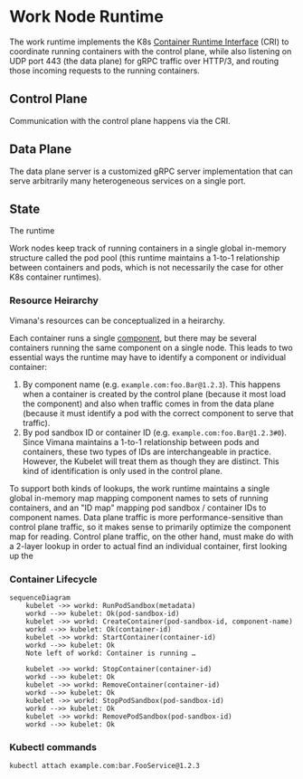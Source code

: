 # Work Node Runtime

The work runtime implements the K8s [Container Runtime Interface] (CRI)
to coordinate running containers with the control plane,
while also listening on UDP port 443 (the data plane)
for gRPC traffic over HTTP/3,
and routing those incoming requests to the running containers.

[Container Runtime Interface]: https://kubernetes.io/docs/concepts/architecture/cri/

## Control Plane

Communication with the control plane happens via the CRI.

## Data Plane

The data plane server is a customized gRPC server implementation
that can serve arbitrarily many heterogeneous services
on a single port.

## State

The runtime 

Work nodes keep track of running containers
in a single global in-memory structure called the pod pool
(this runtime maintains a 1-to-1 relationship between containers and pods,
which is not necessarily the case for other K8s container runtimes).

### Resource Heirarchy

Vimana's resources can be conceptualized in a heirarchy.

Each container runs a single [component](/docs/glossary.md#component),
but there may be several containers running the same component on a single node.
This leads to two essential ways
the runtime may have to identify a component or individual container:

1. By component name (e.g. `example.com:foo.Bar@1.2.3`).
   This happens when a container is created by the control plane
   (because it most load the component)
   and also when traffic comes in from the data plane
   (because it must identify a pod with the correct component
   to serve that traffic).
2. By pod sandbox ID or container ID (e.g. `example.com:foo.Bar@1.2.3#0`).
   Since Vimana maintains a 1-to-1 relationship between pods and containers,
   these two types of IDs are interchangeable in practice.
   However, the Kubelet will treat them as though they are distinct.
   This kind of identification is only used in the control plane.

To support both kinds of lookups,
the work runtime maintains a single global in-memory map
mapping component names to sets of running containers,
and an "ID map" mapping pod sandbox / container IDs to component names.
Data plane traffic is more performance-sensitive than control plane traffic,
so it makes sense to primarily optimize the component map for reading.
Control plane traffic, on the other hand,
must make do with a 2-layer lookup in order to actual find an individual container,
first looking up the 

### Container Lifecycle

<!-- TODO: These traffic patterns are still conjecture. Confirm with e2e tests. -->

```mermaid
sequenceDiagram
    kubelet ->> workd: RunPodSandbox(metadata)
    workd -->> kubelet: Ok(pod-sandbox-id)
    kubelet ->> workd: CreateContainer(pod-sandbox-id, component-name)
    workd -->> kubelet: Ok(container-id)
    kubelet ->> workd: StartContainer(container-id)
    workd -->> kubelet: Ok
    Note left of workd: Container is running …

    kubelet ->> workd: StopContainer(container-id)
    workd -->> kubelet: Ok
    kubelet ->> workd: RemoveContainer(container-id)
    workd -->> kubelet: Ok
    kubelet ->> workd: StopPodSandbox(pod-sandbox-id)
    workd -->> kubelet: Ok
    kubelet ->> workd: RemovePodSandbox(pod-sandbox-id)
    workd -->> kubelet: Ok
```

### Kubectl commands

```bash
kubectl attach example.com:bar.FooService@1.2.3
```
